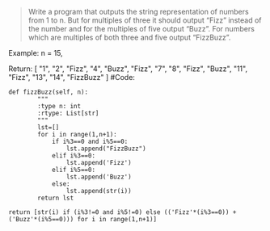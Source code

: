 > Write a program that outputs the string representation of numbers from 1 to n. But for multiples of three it should output “Fizz” instead of the number and for the multiples of five output “Buzz”. For numbers which are multiples of both three and five output “FizzBuzz”.

Example:
n = 15,

Return:
[
    "1",
    "2",
    "Fizz",
    "4",
    "Buzz",
    "Fizz",
    "7",
    "8",
    "Fizz",
    "Buzz",
    "11",
    "Fizz",
    "13",
    "14",
    "FizzBuzz"
]
#Code:
```
def fizzBuzz(self, n):
        """
        :type n: int
        :rtype: List[str]
        """
        lst=[]
        for i in range(1,n+1):
            if i%3==0 and i%5==0:
                lst.append("FizzBuzz")
            elif i%3==0:
                lst.append('Fizz')
            elif i%5==0:
                lst.append('Buzz')
            else:
                lst.append(str(i))
        return lst
```

```
return [str(i) if (i%3!=0 and i%5!=0) else (('Fizz'*(i%3==0)) + ('Buzz'*(i%5==0))) for i in range(1,n+1)]

```
